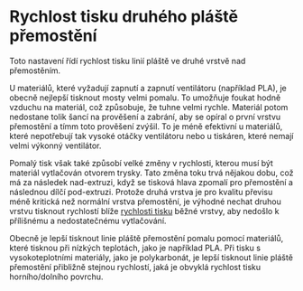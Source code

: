 Rychlost tisku druhého pláště přemostění
====
Toto nastavení řídí rychlost tisku linií pláště ve druhé vrstvě nad přemostěním.

U materiálů, které vyžadují zapnutí a zapnutí ventilátoru (například PLA), je obecně nejlepší tisknout mosty velmi pomalu. To umožňuje foukat hodně vzduchu na materiál, což způsobuje, že tuhne velmi rychle. Materiál potom nedostane tolik šancí na prověšení a zabrání, aby se opíral o první vrstvu přemostění a tímm toto prověšení zvýšil. To je méně efektivní u materiálů, které nepotřebují tak vysoké otáčky ventilátoru nebo u tiskáren, které nemají velmi výkonný ventilátor.

Pomalý tisk však také způsobí velké změny v rychlosti, kterou musí být materiál vytlačován otvorem trysky. Tato změna toku trvá nějakou dobu, což má za následek nad-extruzi, když se tisková hlava zpomalí pro přemostění a následnou dílčí pod-extruzi. Protože druhá vrstva je pro kvalitu převisu méně kritická než normální vrstva přemostění, je výhodné nechat druhou vrstvu tisknout rychlostí blíže [rychlosti tisku](../speed/speed_topbottom.md) běžné vrstvy, aby nedošlo k přílišnému a nedostatečnému vytlačování.

Obecně je lepší tisknout linie pláště přemostění pomalu pomocí materiálů, které tisknou při nízkých teplotách, jako je například PLA. Při tisku s vysokoteplotními materiály, jako je polykarbonát, je lepší tisknout linie pláště přemostění přibližně stejnou rychlostí, jaká je obvyklá rychlost tisku horního/dolního povrchu.